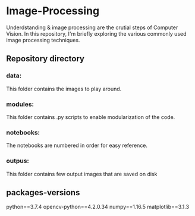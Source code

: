 # Image-Processing
Underdstanding & image processing are the crutial steps of Computer Vision. In this repository, I'm briefly exploring the various commonly used image processing techniques.

## Repository directory
### data: 
This folder contains the images to play around.
### modules:
This folder contains .py scripts to enable modularization of the code. 
### notebooks:
The notebooks are numbered in order for easy reference. 
### outpus:
This folder contains few output images that are saved on disk

## packages-versions
python==3.7.4
opencv-python==4.2.0.34
numpy==1.16.5
matplotlib==3.1.3
